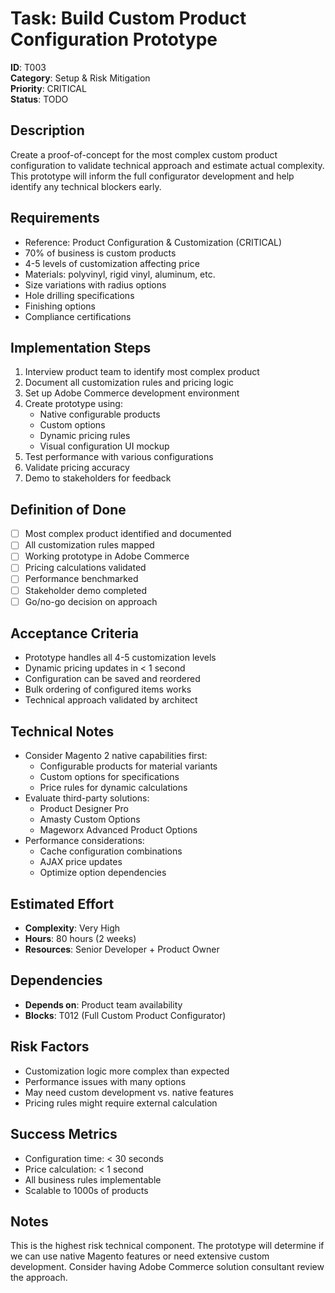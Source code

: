 # Task: Build Custom Product Configuration Prototype

**ID**: T003  
**Category**: Setup & Risk Mitigation  
**Priority**: CRITICAL  
**Status**: TODO

## Description
Create a proof-of-concept for the most complex custom product configuration to validate technical approach and estimate actual complexity. This prototype will inform the full configurator development and help identify any technical blockers early.

## Requirements
- Reference: Product Configuration & Customization (CRITICAL)
- 70% of business is custom products
- 4-5 levels of customization affecting price
- Materials: polyvinyl, rigid vinyl, aluminum, etc.
- Size variations with radius options
- Hole drilling specifications
- Finishing options
- Compliance certifications

## Implementation Steps
1. Interview product team to identify most complex product
2. Document all customization rules and pricing logic
3. Set up Adobe Commerce development environment
4. Create prototype using:
   - Native configurable products
   - Custom options
   - Dynamic pricing rules
   - Visual configuration UI mockup
5. Test performance with various configurations
6. Validate pricing accuracy
7. Demo to stakeholders for feedback

## Definition of Done
- [ ] Most complex product identified and documented
- [ ] All customization rules mapped
- [ ] Working prototype in Adobe Commerce
- [ ] Pricing calculations validated
- [ ] Performance benchmarked
- [ ] Stakeholder demo completed
- [ ] Go/no-go decision on approach

## Acceptance Criteria
- Prototype handles all 4-5 customization levels
- Dynamic pricing updates in < 1 second
- Configuration can be saved and reordered
- Bulk ordering of configured items works
- Technical approach validated by architect

## Technical Notes
- Consider Magento 2 native capabilities first:
  - Configurable products for material variants
  - Custom options for specifications
  - Price rules for dynamic calculations
- Evaluate third-party solutions:
  - Product Designer Pro
  - Amasty Custom Options
  - Mageworx Advanced Product Options
- Performance considerations:
  - Cache configuration combinations
  - AJAX price updates
  - Optimize option dependencies

## Estimated Effort
- **Complexity**: Very High
- **Hours**: 80 hours (2 weeks)
- **Resources**: Senior Developer + Product Owner

## Dependencies
- **Depends on**: Product team availability
- **Blocks**: T012 (Full Custom Product Configurator)

## Risk Factors
- Customization logic more complex than expected
- Performance issues with many options
- May need custom development vs. native features
- Pricing rules might require external calculation

## Success Metrics
- Configuration time: < 30 seconds
- Price calculation: < 1 second
- All business rules implementable
- Scalable to 1000s of products

## Notes
This is the highest risk technical component. The prototype will determine if we can use native Magento features or need extensive custom development. Consider having Adobe Commerce solution consultant review the approach.